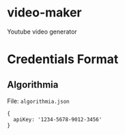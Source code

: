 # video-maker

Youtube video generator

# Credentials Format

## Algorithmia

File: `algorithmia.json`

```JS
{
  apiKey: '1234-5678-9012-3456'
}
```

